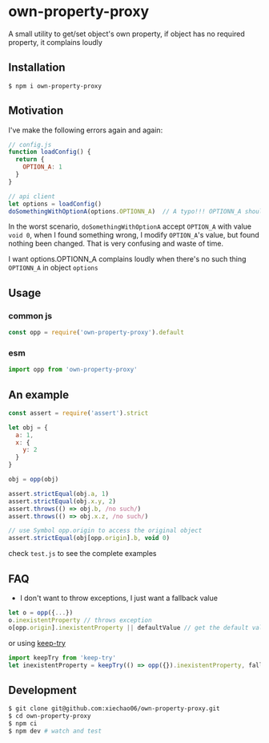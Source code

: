 # own-property-proxy
A small utility to get/set object's own property, if object has no required property, it complains loudly

## Installation

```
$ npm i own-property-proxy
```

## Motivation

I've make the following errors again and again:

```javascript
// config.js
function loadConfig() {
  return {
    OPTION_A: 1
  }
}

// api client
let options = loadConfig()
doSomethingWithOptionA(options.OPTIONN_A)  // A typo!!! OPTIONN_A should be OPTION_A

```

In the worst scenario, `doSomethingWithOptionA` accept `OPTION_A` with value
`void 0`, when I found something wrong, I modify `OPTION_A`'s value, but found nothing been changed. That is very confusing and waste of time.

I want options.OPTIONN_A complains loudly when there's no such thing `OPTIONN_A`
in object `options`

## Usage

### common js

```javascript
const opp = require('own-property-proxy').default
```

### esm

```javascript
import opp from 'own-property-proxy'
```

## An example

```javascript
const assert = require('assert').strict

let obj = {
  a: 1,
  x: {
    y: 2
  }
}

obj = opp(obj)

assert.strictEqual(obj.a, 1)
assert.strictEqual(obj.x.y, 2)
assert.throws(() => obj.b, /no such/)
assert.throws(() => obj.x.z, /no such/)

// use Symbol opp.origin to access the original object
assert.strictEqual(obj[opp.origin].b, void 0)

```

check `test.js` to see the complete examples

## FAQ

* I don't want to throw exceptions, I just want a fallback value

```javascript
let o = opp({...})
o.inexistentProperty // throws exception
o[opp.origin].inexistentProperty || defaultValue // get the default value
```
or using [keep-try](https://www.npmjs.com/package/keep-try)

```javascript
import keepTry from 'keep-try'
let inexistentProperty = keepTry(() => opp({}).inexistentProperty, fallbackValue)
```

## Development

```bash
$ git clone git@github.com:xiechao06/own-property-proxy.git
$ cd own-property-proxy
$ npm ci
$ npm dev # watch and test
```
